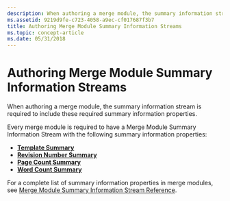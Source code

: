 ```yaml
---
description: When authoring a merge module, the summary information stream is required to include these required summary information properties.
ms.assetid: 9219d9fe-c723-4058-a9ec-cf017687f3b7
title: Authoring Merge Module Summary Information Streams
ms.topic: concept-article
ms.date: 05/31/2018
---
```


# Authoring Merge Module Summary Information Streams

When authoring a merge module, the summary information stream is required to include these required summary information properties.

Every merge module is required to have a Merge Module Summary Information Stream with the following summary information properties:

-   [**Template Summary**](template-summary.md)
-   [**Revision Number Summary**](revision-number-summary.md)
-   [**Page Count Summary**](page-count-summary.md)
-   [**Word Count Summary**](word-count-summary.md)

For a complete list of summary information properties in merge modules, see [Merge Module Summary Information Stream Reference](merge-module-summary-information-stream-reference.md).

 

 



